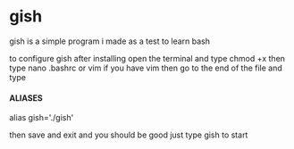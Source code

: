 # gish
gish is a simple program i made as a test to learn bash 


to configure gish after installing open the terminal and type chmod +x 
then type nano .bashrc or vim if you have vim then go to the end of the file and type  
#### ALIASES #####
alias gish='./gish'

then save and exit and you should be good just type gish to start 
